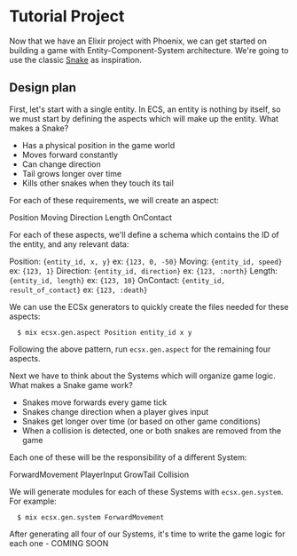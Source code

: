 # Tutorial Project

Now that we have an Elixir project with Phoenix, we can get started on building a game with
Entity-Component-System architecture.  We're going to use the classic [Snake](https://en.wikipedia.org/wiki/Snake_(video_game_genre)) as inspiration.

## Design plan

First, let's start with a single entity.  In ECS, an entity is nothing by itself, so we must start by defining the aspects which will make up the entity.  What makes a Snake?

  * Has a physical position in the game world
  * Moves forward constantly
  * Can change direction
  * Tail grows longer over time
  * Kills other snakes when they touch its tail

For each of these requirements, we will create an aspect:

  Position
  Moving
  Direction
  Length
  OnContact

For each of these aspects, we'll define a schema which contains the ID of the entity, and any relevant data:

  Position: `{entity_id, x, y}` ex: `{123, 0, -50}`
  Moving: `{entity_id, speed}` ex: `{123, 1}`
  Direction: `{entity_id, direction}` ex: `{123, :north}`
  Length: `{entity_id, length}` ex: `{123, 10}`
  OnContact: `{entity_id, result_of_contact}` ex: `{123, :death}`

We can use the ECSx generators to quickly create the files needed for these aspects:

```console
  $ mix ecsx.gen.aspect Position entity_id x y
```

Following the above pattern, run `ecsx.gen.aspect` for the remaining four aspects.

Next we have to think about the Systems which will organize game logic.  What makes a Snake game work?

  * Snakes move forwards every game tick
  * Snakes change direction when a player gives input
  * Snakes get longer over time (or based on other game conditions)
  * When a collision is detected, one or both snakes are removed from the game

Each one of these will be the responsibility of a different System:

  ForwardMovement
  PlayerInput
  GrowTail
  Collision

We will generate modules for each of these Systems with `ecsx.gen.system`.  For example:

```console
  $ mix ecsx.gen.system ForwardMovement
```

After generating all four of our Systems, it's time to write the game logic for each one - COMING SOON
